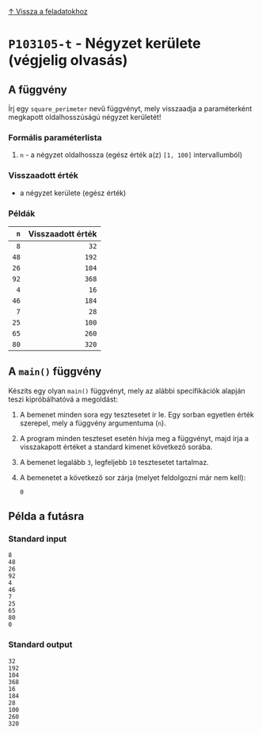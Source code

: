 
[↑ Vissza a feladatokhoz](./README.md)

# `P103105-t` - Négyzet kerülete (végjelig olvasás)

## A függvény

Írj egy `square_perimeter` nevű függvényt, mely visszaadja a paraméterként megkapott oldalhosszúságú négyzet kerületét!

### Formális paraméterlista

1. `n` - a négyzet oldalhossza (egész érték a(z) `[1, 100]` intervallumból)

### Visszaadott érték

* a négyzet kerülete (egész érték)

### Példák

| `n` | Visszaadott érték | 
| ---: | --: | 
| `8` | `32` | 
| `48` | `192` | 
| `26` | `104` | 
| `92` | `368` | 
| `4` | `16` | 
| `46` | `184` | 
| `7` | `28` | 
| `25` | `100` | 
| `65` | `260` | 
| `80` | `320` | 

## A `main()` függvény

Készíts egy olyan `main()` függvényt, mely az alábbi specifikációk alapján teszi kipróbálhatóvá a megoldást:

1. A bemenet minden sora egy tesztesetet ír le. Egy sorban egyetlen érték szerepel, mely a függvény argumentuma (`n`).
1. A program minden teszteset esetén hívja meg a függvényt, majd írja a visszakapott értéket a standard kimenet következő sorába.
1. A bemenet legalább `3`, legfeljebb `10` tesztesetet tartalmaz.
1. A bemenetet a következő sor zárja (melyet feldolgozni már nem kell):

	```
	0
	```

## Példa a futásra

### Standard input

```
8
48
26
92
4
46
7
25
65
80
0
```

### Standard output

```
32
192
104
368
16
184
28
100
260
320
```